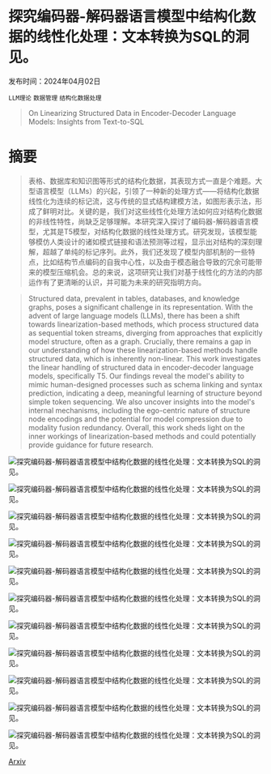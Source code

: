 # 探究编码器-解码器语言模型中结构化数据的线性化处理：文本转换为SQL的洞见。

发布时间：2024年04月02日

`LLM理论` `数据管理` `结构化数据处理`

> On Linearizing Structured Data in Encoder-Decoder Language Models: Insights from Text-to-SQL

# 摘要

> 表格、数据库和知识图等形式的结构化数据，其表现方式一直是个难题。大型语言模型（LLMs）的兴起，引领了一种新的处理方式——将结构化数据线性化为连续的标记流，这与传统的显式结构建模方法，如图形表示法，形成了鲜明对比。关键的是，我们对这些线性化处理方法如何应对结构化数据的非线性特性，尚缺乏足够理解。本研究深入探讨了编码器-解码器语言模型，尤其是T5模型，对结构化数据的线性处理方式。研究发现，该模型能够模仿人类设计的诸如模式链接和语法预测等过程，显示出对结构的深刻理解，超越了单纯的标记序列。此外，我们还发现了模型内部机制的一些特点，比如结构节点编码的自我中心性，以及由于模态融合导致的冗余可能带来的模型压缩机会。总的来说，这项研究让我们对基于线性化的方法的内部运作有了更清晰的认识，并可能为未来的研究指明方向。

> Structured data, prevalent in tables, databases, and knowledge graphs, poses a significant challenge in its representation. With the advent of large language models (LLMs), there has been a shift towards linearization-based methods, which process structured data as sequential token streams, diverging from approaches that explicitly model structure, often as a graph. Crucially, there remains a gap in our understanding of how these linearization-based methods handle structured data, which is inherently non-linear. This work investigates the linear handling of structured data in encoder-decoder language models, specifically T5. Our findings reveal the model's ability to mimic human-designed processes such as schema linking and syntax prediction, indicating a deep, meaningful learning of structure beyond simple token sequencing. We also uncover insights into the model's internal mechanisms, including the ego-centric nature of structure node encodings and the potential for model compression due to modality fusion redundancy. Overall, this work sheds light on the inner workings of linearization-based methods and could potentially provide guidance for future research.

![探究编码器-解码器语言模型中结构化数据的线性化处理：文本转换为SQL的洞见。](../../../paper_images/2404.02389/input-sections.png)

![探究编码器-解码器语言模型中结构化数据的线性化处理：文本转换为SQL的洞见。](../../../paper_images/2404.02389/exp1-smaller-processed-8-ex_id=12.png)

![探究编码器-解码器语言模型中结构化数据的线性化处理：文本转换为SQL的洞见。](../../../paper_images/2404.02389/exp-A1.1.1-error_analysis-htypes-corrected.png)

![探究编码器-解码器语言模型中结构化数据的线性化处理：文本转换为SQL的洞见。](../../../paper_images/2404.02389/exp-A1.2.0-error_analysis-htypes.png)

![探究编码器-解码器语言模型中结构化数据的线性化处理：文本转换为SQL的洞见。](../../../paper_images/2404.02389/x1.png)

![探究编码器-解码器语言模型中结构化数据的线性化处理：文本转换为SQL的洞见。](../../../paper_images/2404.02389/x2.png)

![探究编码器-解码器语言模型中结构化数据的线性化处理：文本转换为SQL的洞见。](../../../paper_images/2404.02389/x3.png)

![探究编码器-解码器语言模型中结构化数据的线性化处理：文本转换为SQL的洞见。](../../../paper_images/2404.02389/x4.png)

![探究编码器-解码器语言模型中结构化数据的线性化处理：文本转换为SQL的洞见。](../../../paper_images/2404.02389/x5.png)

![探究编码器-解码器语言模型中结构化数据的线性化处理：文本转换为SQL的洞见。](../../../paper_images/2404.02389/x6.png)

![探究编码器-解码器语言模型中结构化数据的线性化处理：文本转换为SQL的洞见。](../../../paper_images/2404.02389/x7.png)

[Arxiv](https://arxiv.org/abs/2404.02389)